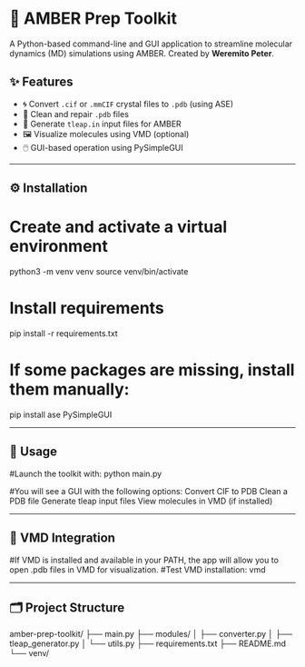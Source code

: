 # 🧪 AMBER Prep Toolkit

A Python-based command-line and GUI application to streamline molecular dynamics (MD) simulations using AMBER. Created by **Weremito Peter**.

## ✨ Features

- 🌀 Convert `.cif` or `.mmCIF` crystal files to `.pdb` (using ASE)
- 🧼 Clean and repair `.pdb` files
- 📜 Generate `tleap.in` input files for AMBER
- 🖼️ Visualize molecules using VMD (optional)
- 🖱️ GUI-based operation using PySimpleGUI

---

## ⚙️ Installation

# Create and activate a virtual environment
python3 -m venv venv
source venv/bin/activate

# Install requirements
pip install -r requirements.txt

# If some packages are missing, install them manually:
pip install ase PySimpleGUI

---

## 🚀 Usage

#Launch the toolkit with:
python main.py

#You will see a GUI with the following options:
    Convert CIF to PDB
    Clean a PDB file
    Generate tleap input files
    View molecules in VMD (if installed)

---

## 🧪 VMD Integration
#If VMD is installed and available in your PATH, the app will allow you to open .pdb files in VMD for visualization.
#Test VMD installation:
vmd

---

## 🗂️ Project Structure

amber-prep-toolkit/
├── main.py
├── modules/
│   ├── converter.py
│   ├── tleap_generator.py
│   └── utils.py
├── requirements.txt
├── README.md
└── venv/
